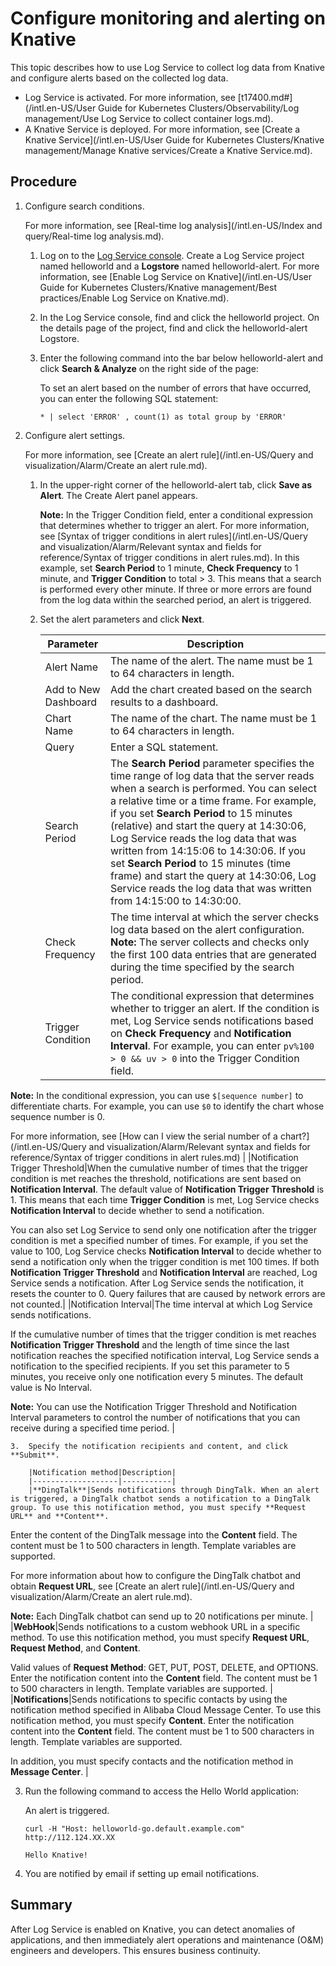# Configure monitoring and alerting on Knative

This topic describes how to use Log Service to collect log data from Knative and configure alerts based on the collected log data.

-   Log Service is activated. For more information, see [t17400.md\#](/intl.en-US/User Guide for Kubernetes Clusters/Observability/Log management/Use Log Service to collect container logs.md).
-   A Knative Service is deployed. For more information, see [Create a Knative Service](/intl.en-US/User Guide for Kubernetes Clusters/Knative management/Manage Knative services/Create a Knative Service.md).

## Procedure

1.  Configure search conditions.

    For more information, see [Real-time log analysis](/intl.en-US/Index and query/Real-time log analysis.md).

    1.  Log on to the [Log Service console](http://sls.console.aliyun.com/). Create a Log Service project named helloworld and a **Logstore** named helloworld-alert. For more information, see [Enable Log Service on Knative](/intl.en-US/User Guide for Kubernetes Clusters/Knative management/Best practices/Enable Log Service on Knative.md).

    2.  In the Log Service console, find and click the helloworld project. On the details page of the project, find and click the helloworld-alert Logstore.

    3.  Enter the following command into the bar below helloworld-alert and click **Search & Analyze** on the right side of the page:

        To set an alert based on the number of errors that have occurred, you can enter the following SQL statement:

        ```
        * | select 'ERROR' , count(1) as total group by 'ERROR'
        ```

2.  Configure alert settings.

    For more information, see [Create an alert rule](/intl.en-US/Query and visualization/Alarm/Create an alert rule.md).

    1.  In the upper-right corner of the helloworld-alert tab, click **Save as Alert**. The Create Alert panel appears.

        **Note:** In the Trigger Condition field, enter a conditional expression that determines whether to trigger an alert. For more information, see [Syntax of trigger conditions in alert rules](/intl.en-US/Query and visualization/Alarm/Relevant syntax and fields for reference/Syntax of trigger conditions in alert rules.md). In this example, set **Search Period** to 1 minute, **Check Frequency** to 1 minute, and **Trigger Condition** to total \> 3. This means that a search is performed every other minute. If three or more errors are found from the log data within the searched period, an alert is triggered.

    2.  Set the alert parameters and click **Next**.

        |Parameter|Description|
        |---------|-----------|
        |Alert Name|The name of the alert. The name must be 1 to 64 characters in length.|
        |Add to New Dashboard|Add the chart created based on the search results to a dashboard.|
        |Chart Name|The name of the chart. The name must be 1 to 64 characters in length.|
        |Query|Enter a SQL statement.|
        |Search Period|The **Search Period** parameter specifies the time range of log data that the server reads when a search is performed. You can select a relative time or a time frame. For example, if you set **Search Period** to 15 minutes \(relative\) and start the query at 14:30:06, Log Service reads the log data that was written from 14:15:06 to 14:30:06. If you set **Search Period** to 15 minutes \(time frame\) and start the query at 14:30:06, Log Service reads the log data that was written from 14:15:00 to 14:30:00.|
        |Check Frequency|The time interval at which the server checks log data based on the alert configuration. **Note:** The server collects and checks only the first 100 data entries that are generated during the time specified by the search period. |
        |Trigger Condition|The conditional expression that determines whether to trigger an alert. If the condition is met, Log Service sends notifications based on **Check Frequency** and **Notification Interval**. For example, you can enter `pv%100 > 0 && uv > 0` into the Trigger Condition field.

**Note:** In the conditional expression, you can use `$[sequence number]` to differentiate charts. For example, you can use `$0` to identify the chart whose sequence number is 0.

For more information, see [How can I view the serial number of a chart?](/intl.en-US/Query and visualization/Alarm/Relevant syntax and fields for reference/Syntax of trigger conditions in alert rules.md) |
        |Notification Trigger Threshold|When the cumulative number of times that the trigger condition is met reaches the threshold, notifications are sent based on **Notification Interval**. The default value of **Notification Trigger Threshold** is 1. This means that each time **Trigger Condition** is met, Log Service checks **Notification Interval** to decide whether to send a notification.

You can also set Log Service to send only one notification after the trigger condition is met a specified number of times. For example, if you set the value to 100, Log Service checks **Notification Interval** to decide whether to send a notification only when the trigger condition is met 100 times. If both **Notification Trigger Threshold** and **Notification Interval** are reached, Log Service sends a notification. After Log Service sends the notification, it resets the counter to 0. Query failures that are caused by network errors are not counted.|
        |Notification Interval|The time interval at which Log Service sends notifications.

If the cumulative number of times that the trigger condition is met reaches **Notification Trigger Threshold** and the length of time since the last notification reaches the specified notification interval, Log Service sends a notification to the specified recipients. If you set this parameter to 5 minutes, you receive only one notification every 5 minutes. The default value is No Interval.

**Note:** You can use the Notification Trigger Threshold and Notification Interval parameters to control the number of notifications that you can receive during a specified time period. |

    3.  Specify the notification recipients and content, and click **Submit**.

        |Notification method|Description|
        |-------------------|-----------|
        |**DingTalk**|Sends notifications through DingTalk. When an alert is triggered, a DingTalk chatbot sends a notification to a DingTalk group. To use this notification method, you must specify **Request URL** and **Content**.

Enter the content of the DingTalk message into the **Content** field. The content must be 1 to 500 characters in length. Template variables are supported.

For more information about how to configure the DingTalk chatbot and obtain **Request URL**, see [Create an alert rule](/intl.en-US/Query and visualization/Alarm/Create an alert rule.md).

**Note:** Each DingTalk chatbot can send up to 20 notifications per minute. |
        |**WebHook**|Sends notifications to a custom webhook URL in a specific method. To use this notification method, you must specify **Request URL**, **Request Method**, and **Content**.

Valid values of **Request Method**: GET, PUT, POST, DELETE, and OPTIONS. Enter the notification content into the **Content** field. The content must be 1 to 500 characters in length. Template variables are supported. |
        |**Notifications**|Sends notifications to specific contacts by using the notification method specified in Alibaba Cloud Message Center. To use this notification method, you must specify **Content**. Enter the notification content into the **Content** field. The content must be 1 to 500 characters in length. Template variables are supported.

In addition, you must specify contacts and the notification method in **Message Center**. |

3.  Run the following command to access the Hello World application:

    An alert is triggered.

    ```
    curl -H "Host: helloworld-go.default.example.com" http://112.124.XX.XX
    ```

    ```
    Hello Knative!
    ```

4.  You are notified by email if setting up email notifications.


## Summary

After Log Service is enabled on Knative, you can detect anomalies of applications, and then immediately alert operations and maintenance \(O&M\) engineers and developers. This ensures business continuity.

